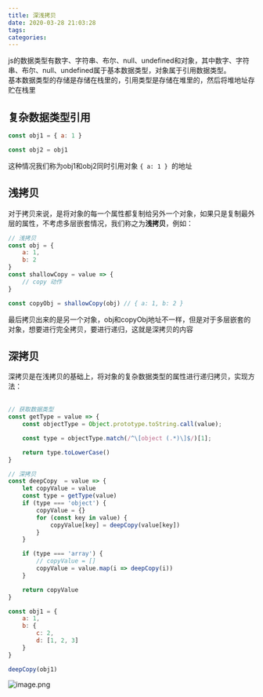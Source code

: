 ```yaml
---
title: 深浅拷贝
date: 2020-03-28 21:03:28
tags:
categories:
---
```


js的数据类型有数字、字符串、布尔、null、undefined和对象，其中数字、字符串、布尔、null、undefined属于基本数据类型，对象属于引用数据类型。<br />基本数据类型的存储是存储在栈里的，引用类型是存储在堆里的，然后将堆地址存贮在栈里

<a name="7YyTP"></a>
## 复杂数据类型引用


```javascript
const obj1 = { a: 1 }

const obj2 = obj1
```
这种情况我们称为obj1和obj2同时引用对象 `{ a: 1 }`  的地址

<a name="VP2q0"></a>
## 浅拷贝
对于拷贝来说，是将对象的每一个属性都复制给另外一个对象，如果只是复制最外层的属性，不考虑多层嵌套情况，我们称之为**浅拷贝**，例如：<br />

```javascript
// 浅拷贝
const obj = {
    a: 1,
    b: 2
}
const shallowCopy = value => {
    // copy 动作
}

const copyObj = shallowCopy(obj) // { a: 1, b: 2 }
```
最后拷贝出来的是另一个对象，obj和copyObj地址不一样，但是对于多层嵌套的对象，想要进行完全拷贝，要进行递归，这就是深拷贝的内容<br />

<a name="4ZifY"></a>
## 深拷贝
深拷贝是在浅拷贝的基础上，将对象的复杂数据类型的属性进行递归拷贝，实现方法：<br />
<br />

```javascript
// 获取数据类型
const getType = value => {
    const objectType = Object.prototype.toString.call(value);

    const type = objectType.match(/^\[object (.*)\]$/)[1];

    return type.toLowerCase()
}

// 深拷贝
const deepCopy  = value => {
    let copyValue = value
    const type = getType(value)
    if (type === 'object') {
        copyValue = {}
        for (const key in value) {
            copyValue[key] = deepCopy(value[key])
        }
    }

    if (type === 'array') {
        // copyValue = []
        copyValue = value.map(i => deepCopy(i))
    }

    return copyValue
}

const obj1 = {
    a: 1,
    b: {
        c: 2,
        d: [1, 2, 3]
    }
}

deepCopy(obj1)
```
![image.png](https://cdn.nlark.com/yuque/0/2020/png/211977/1585228187857-14c2612e-3a91-40d9-b7de-3b752332875b.png#align=left&display=inline&height=164&name=image.png&originHeight=327&originWidth=373&size=11974&status=done&style=none&width=187)
